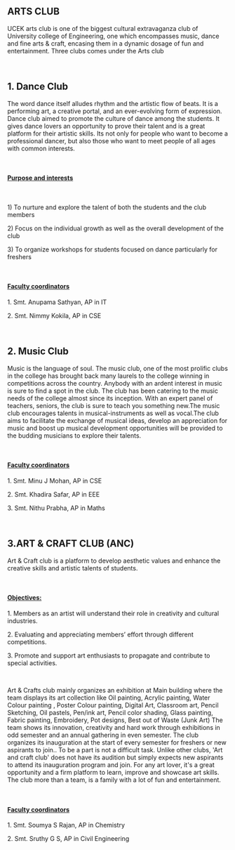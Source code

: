 <div align="left" class="contentDiv">
<h2> ARTS CLUB </h2>
<p>UCEK arts club is one of the biggest cultural extravaganza club of University college of Engineering, one which encompasses music, dance and fine arts &amp; craft, encasing them in a dynamic dosage of fun and entertainment. Three clubs comes under the Arts club </p>
<br/>
<h2>1.	Dance Club </h2>
<p>The word dance itself alludes rhythm and the artistic flow of beats. It is a performing art, a creative portal, and an ever-evolving form of expression. Dance club aimed to promote the culture of dance among the students. It gives dance lovers an opportunity to prove their talent and is a great platform for their artistic skills. Its not only for people who want to become a professional dancer, but also those who want to meet people of all ages with common interests.</p>
<br/>
<h4><u>Purpose and interests</u></h4>
<br/>
<p>1)	To nurture and explore the talent of both the students and the club members</p>
<p>2)	Focus on the individual growth as well as the overall development of the club</p>
<p>3)	To organize workshops for students focused on dance particularly for freshers</p>
<br/>
<h4><u>Faculty coordinators </u></h4>
<p>1. Smt. Anupama Sathyan, AP in IT</p>
<p>2. Smt. Nimmy Kokila, AP in CSE</p>
<br/>
<h2>2.	Music Club </h2>
<p>Music is the language of soul. The music club, one of the most prolific clubs in the college has brought back many laurels to the college winning in competitions across the country. Anybody with an ardent interest in music is sure to find a spot in the club. The club has been catering to the music needs of the college almost since its inception. With an expert panel of teachers, seniors, the club is sure to teach you something new.The music club encourages talents in musical-instruments as well as vocal.The club aims to facilitate the exchange of musical ideas, develop an appreciation for music and boost up musical development opportunities will be provided to the budding musicians to explore their talents.</p>
<br/><h4><u>Faculty coordinators </u></h4>
<p>1. Smt. Minu J Mohan, AP in CSE</p>
<p>2. Smt. Khadira Safar, AP in EEE</p>
<p>3. Smt. Nithu Prabha, AP in Maths</p>
<br/>
<h2>3.ART &amp; CRAFT CLUB (ANC) </h2>
<p>Art &amp; Craft club is a platform to develop aesthetic values and enhance the creative skills and artistic talents of students.</p>
<br/>
<h4><u>Objectives:</u></h4>
<p>1. Members as an artist will understand their role in creativity and cultural industries.</p>
<p>2. Evaluating and appreciating members’ effort through different competitions.</p>
<p>3. Promote and support art enthusiasts to propagate and contribute to special activities.</p>
<br/>
<p>Art &amp; Crafts club mainly organizes an exhibition at Main building where the team displays its art collection like Oil painting,  Acrylic painting, Water Colour painting , Poster Colour painting, Digital Art, Classroom art, Pencil Sketching, Oil pastels, Pen/ink art, Pencil color shading, Glass painting, Fabric painting, Embroidery, Pot designs, Best out of Waste (Junk Art) The team shows its innovation, creativity and hard work through exhibitions in odd semester and an annual gathering in even semester.  The club organizes its inauguration at the start of every semester for freshers or new aspirants to join..
 To be a part is not a difficult task. Unlike other clubs, 'Art and craft club' does not have its audition but simply expects new aspirants to attend its inauguration program and join.  For any art lover, it's a great opportunity and a firm platform to learn, improve and showcase art skills. The club more than a team, is a family with a lot of fun and entertainment.</p>
<br/>
<h4><u>Faculty coordinators </u></h4>
<p>1. Smt. Soumya S Rajan, AP in Chemistry </p>
<p>2. Smt. Sruthy G S, AP in Civil Engineering </p>
</div>